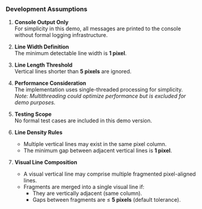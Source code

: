 ### **Development Assumptions**

1. **Console Output Only**  
   For simplicity in this demo, all messages are printed to the console without formal logging infrastructure.

2. **Line Width Definition**  
   The minimum detectable line width is **1 pixel**.

3. **Line Length Threshold**  
   Vertical lines shorter than **5 pixels** are ignored.

4. **Performance Consideration**  
   The implementation uses single-threaded processing for simplicity.  
   *Note: Multithreading could optimize performance but is excluded for demo purposes.*

5. **Testing Scope**  
   No formal test cases are included in this demo version.

6. **Line Density Rules**  
   - Multiple vertical lines may exist in the same pixel column.  
   - The minimum gap between adjacent vertical lines is **1 pixel**.

7. **Visual Line Composition**  
   - A visual vertical line may comprise multiple fragmented pixel-aligned lines.  
   - Fragments are merged into a single visual line if:  
     - They are vertically adjacent (same column).  
     - Gaps between fragments are ≤ **5 pixels** (default tolerance).  